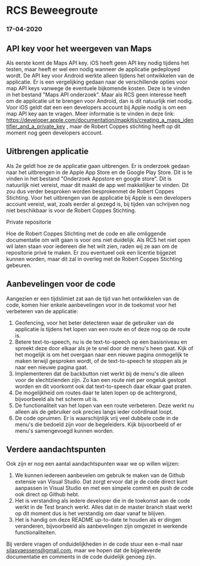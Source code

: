 # RCS Beweegroute

### 17-04-2020

## API key voor het weergeven van Maps 

Als eerste komt de Maps API key. iOS heeft geen API key nodig tijdens het testen, maar heeft er wel een nodig wanneer de 
applicatie gedeployed wordt. De API key voor Android werkte alleen tijdens het ontwikkelen van de applicatie. Er is een
vergelijking gedaan naar de verschillende opties voor map API keys vanwege de eventuele bijkomende kosten. Deze is te vinden in het bestand "Maps API onderzoek". Maar als RCS geen interesse heeft om de applicatie uit te brengen voor Android, dan is dit natuurlijk niet nodig. Voor iOS geldt dat een een developers account bij Apple nodig is om een map API key aan te vragen. Meer informatie
is te vinden in deze link: https://developer.apple.com/documentation/mapkitjs/creating_a_maps_identifier_and_a_private_key , maar 
de Robert Coppes stichting heeft op dit moment nog geen developers account.


## Uitbrengen applicatie

Als 2e geldt hoe ze de applicatie gaan uitbrengen. Er is onderzoek gedaan naar het uitbrengen in de Apple App Store en de 
Google Play Store. Dit is te vinden in het bestand "Onderzoek Appstore en google store". Dit is natuurlijk niet vereist,
maar dit maakt de app wel makkelijker te vinden. Dit zou dus verder besproken worden besprokenmet de Robert Coppes Stichting. Voor
het uitbrengen van de applicatie bij Apple is een developers account vereist, wat, zoals eerder al gezegd is, bij tijden van schrijven
nog niet beschikbaar is voor de Robert Coppes Stichting.

Private repositorie

Hoe de Robert Coppes Stichting met de code en alle omliggende documentatie om wilt gaan is voor ons niet duidelijk. Als RCS het niet open wil laten staan voor iedereen die het wilt zien, raden wij ze aan om de repositorie privé te maken. Er zou eventueel ook
een licentie bijgezet kunnen worden, maar dit zal in overleg met de Robert Coppes Stichting gebeuren.


## Aanbevelingen voor de code

Aangezien er een tijdslimiet zat aan de tijd van het ontwikkelen van de code, komen hier enkele aanbevelingen voor in de toekomst
voor het verbeteren van de applicatie:

1. Geofencing, voor het beter detecteren waar de gebruiker van de applicatie is tijdens het lopen van een route en of deze 
nog op de route is.
2. Betere text-to-speech, nu is de text-to-speech op een basisniveau en spreekt deze door elkaar als je te snel door de menu's heen gaat. Kijk of het mogelijk is om het overgaan naar een nieuwe pagina onmogelijk te maken terwijl gesproken wordt, of de text-to-speech te stoppen als je naar een nieuwe pagina gaat.
3. Implementeren dat de backbutton niet werkt bij de menu's die alleen voor de slechtzienden zijn. Zo kan een route niet per ongeluk 
gestopt worden en dit voorkomt ook dat text-to-speech daar elkaar gaat praten.
4. De mogelijkheid om routes daar te laten lopen op de achtergrond, bijvoorbeeld als het scherm uit is.
5. De functionaliteit van het lopen van een route verbeteren. Deze werkt nu alleen als de gebruiker ook precies langs ieder coördinaat
loopt.
6. De code opruimen. Er is waarschijnlijk vrij veel dubbele code in de menu's die bedoeld zijn voor de begeleiders. Kijk bijvoorbeeld of er menu's samengevoegd kunnen worden.


## Verdere aandachtspunten

Ook zijn er nog een aantal aandachtspunten waar we op willen wijzen:
1. We kunnen iedereen aanbevelen om gebruik te maken van de Github extensie van Visual Studio. Dat zorgt ervoor dat je de code direct kunt aanpassen in Visual Studio en met een simpele commit en push de code ook direct op Github hebt.
2. Het is verstanding als iedere developer die in de toekomst aan de code werkt in de Test branch werkt. Alles dat in de master branch staat werkt op dit moment dus is het verstandig om daar vanaf te blijven.
3. Het is handig om deze README up-to-date te houden als er dingen veranderen, bijvoorbeeld als aanbevelingen zijn omgezet in werkende functionaliteiten.

Bij verdere vragen of onduidelijkheden in de code stuur een e-mail naar silasvaessens@gmail.com, maar we hopen dat de bijgeleverde documentatie en comments in de code duidelijk genoeg zijn.
